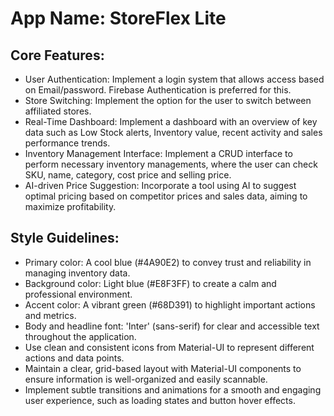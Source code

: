 # **App Name**: StoreFlex Lite

## Core Features:

- User Authentication: Implement a login system that allows access based on Email/password. Firebase Authentication is preferred for this.
- Store Switching: Implement the option for the user to switch between affiliated stores.
- Real-Time Dashboard: Implement a dashboard with an overview of key data such as Low Stock alerts, Inventory value, recent activity and sales performance trends.
- Inventory Management Interface: Implement a CRUD interface to perform necessary inventory managements, where the user can check SKU, name, category, cost price and selling price.
- AI-driven Price Suggestion: Incorporate a tool using AI to suggest optimal pricing based on competitor prices and sales data, aiming to maximize profitability.

## Style Guidelines:

- Primary color: A cool blue (#4A90E2) to convey trust and reliability in managing inventory data.
- Background color: Light blue (#E8F3FF) to create a calm and professional environment.
- Accent color: A vibrant green (#68D391) to highlight important actions and metrics.
- Body and headline font: 'Inter' (sans-serif) for clear and accessible text throughout the application.
- Use clean and consistent icons from Material-UI to represent different actions and data points.
- Maintain a clear, grid-based layout with Material-UI components to ensure information is well-organized and easily scannable.
- Implement subtle transitions and animations for a smooth and engaging user experience, such as loading states and button hover effects.